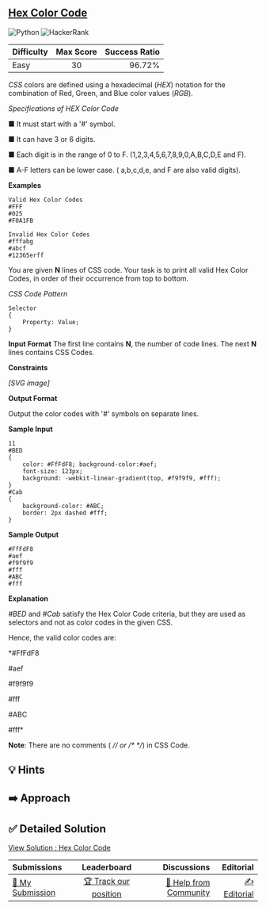 ## [Hex Color Code](https://www.hackerrank.com/challenges/hex-color-code)

![Python](https://img.shields.io/badge/python-3670A0?style=for-the-badge&logo=python&logoColor=ffdd54) ![HackerRank](https://img.shields.io/badge/-Hackerrank-2EC866?style=for-the-badge&logo=HackerRank&logoColor=white)

| Difficulty | Max Score | Success Ratio |
| :--------- | :-------: | ------------: |
| Easy       |    30     |        96.72% |

*CSS* colors are defined using a hexadecimal (*HEX*) notation for the combination of Red, Green, and Blue color values (*RGB*).


*Specifications of HEX Color Code*  



■ It must start with a '#' symbol.

■ It can have 3 or 6 digits.

■ Each digit is in the range of 0 to F. (1,2,3,4,5,6,7,8,9,0,A,B,C,D,E and F).

■ A-F letters can be lower case. ( a,b,c,d,e, and F are also valid digits).


**Examples** 



```
Valid Hex Color Codes
#FFF 
#025 
#F0A1FB 

Invalid Hex Color Codes
#fffabg
#abcf
#12365erff

```


You are given **N** lines of CSS code. Your task is to print all valid Hex Color Codes, in order of their occurrence from top to bottom.

*CSS Code Pattern*



```
Selector
{
	Property: Value;
}

```

**Input Format**
The first line contains **N**, the number of code lines.
The next **N** lines contains CSS Codes.


**Constraints**


 *[SVG image]*   


**Output Format**

Output the color codes with '*\#*' symbols on separate lines.

**Sample Input**


```
11
#BED
{
    color: #FfFdF8; background-color:#aef;
    font-size: 123px;
    background: -webkit-linear-gradient(top, #f9f9f9, #fff);
}
#Cab
{
    background-color: #ABC;
    border: 2px dashed #fff;
}   

```
**Sample Output**


```
#FfFdF8
#aef
#f9f9f9
#fff
#ABC
#fff

```
**Explanation**

*\#BED* and *\#Cab* satisfy the Hex Color Code criteria, but they are used as selectors and not as color codes in the given CSS.   



Hence, the valid color codes are:  



*\#FfFdF8  

\#aef  

\#f9f9f9  

\#fff  

\#ABC  

\#fff*  



**Note**: There are no comments ( *// or /\* \*/*) in CSS Code.  



## 💡 Hints 

## ➡️ Approach 

## ✅ Detailed Solution
[View Solution : Hex Color Code](./hex_color_code.py)

| Submissions                                                                         |                                       Leaderboard                                        |                                                                         Discussions |                                                                     Editorial |
| :---------------------------------------------------------------------------------- | :--------------------------------------------------------------------------------------: | ----------------------------------------------------------------------------------: | ----------------------------------------------------------------------------: |
| [📝 My Submission](https://www.hackerrank.com/challenges/hex-color-code/submissions) | [🏆 Track our position](https://www.hackerrank.com/challenges/hex-color-code/leaderboard) | [🤔 Help from Community](https://www.hackerrank.com/challenges/hex-color-code/forum) | [✍️ Editorial](https://www.hackerrank.com/challenges/hex-color-code/editorial) |

